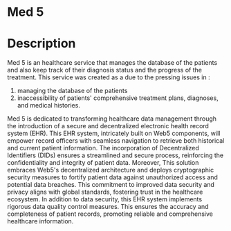 # Med 5

# Description
Med 5 is an healthcare service that manages the database of the patients and also keep track of their diagnosis status and the progress of the treatment. This service was created as a due to the pressing issues in :
1. managing the database of the patients
2. inaccessibility of patients' comprehensive treatment plans, diagnoses, and medical histories. 
 
Med 5 is dedicated to transforming healthcare data management through the introduction of a secure and decentralized electronic health record system (EHR). This EHR system, intricately built on Web5 components, will empower record officers with seamless navigation to retrieve both historical and current patient information. The incorporation of Decentralized Identifiers (DIDs) ensures a streamlined and secure process, reinforcing the confidentiality and integrity of patient data.
Moreover, This solution embraces Web5's decentralized architecture and deploys cryptographic security measures to fortify patient data against unauthorized access and potential data breaches. This commitment to improved data security and privacy aligns with global standards, fostering trust in the healthcare ecosystem.
In addition to data security, this EHR system implements rigorous data quality control measures. This ensures the accuracy and completeness of patient records, promoting reliable and comprehensive healthcare information.